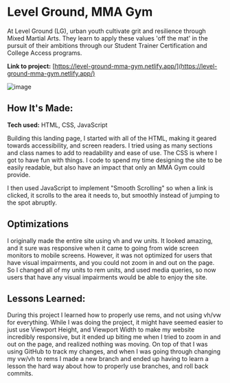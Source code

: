 # Level Ground, MMA Gym
At Level Ground (LG), urban youth cultivate grit and resilience through Mixed Martial Arts. They learn to apply these values 'off the mat' in the pursuit of their ambitions through our Student Trainer Certification and College Access programs.

**Link to project:** [https://level-ground-mma-gym.netlify.app/](https://level-ground-mma-gym.netlify.app/)

![image](https://i.imgur.com/mzNdzYt.png)

## How It's Made:

**Tech used:** HTML, CSS, JavaScript

Building this landing page, I started with all of the HTML, making it geared towards accessibility, and screen readers. I tried using as many sections and class names to add to readability and ease of use. The CSS is where I got to have fun with things. I code to spend my time designing the site to be easily readable, but also have an impact that only an MMA Gym could provide. 

I then used JavaScript to implement "Smooth Scrolling" so when a link is clicked, it scrolls to the area it needs to, but smoothly instead of jumping to the spot abruptly.

## Optimizations
I originally made the entire site using vh and vw units. It looked amazing, and it sure was responsive when it came to going from wide screen monitors to mobile screens. However, it was not optimized for users that have visual impairments, and you could not zoom in and out on the page. So I changed all of my units to rem units, and used media queries, so now users that have any visual impairments would be able to enjoy the site. 

## Lessons Learned:

During this project I learned how to properly use rems, and not using vh/vw for everything. While I was doing the project, it might have seemed easier to just use Viewport Height, and Viewport Width to make my website incredibly responsive, but it ended up biting me when I tried to zoom in and out on the page, and realized nothing was moving. On top of that I was using GitHub to track my changes, and when I was going through changing my vw/vh to rems I made a new branch and ended up having to learn a lesson the hard way about how to properly use branches, and roll back commits. 
